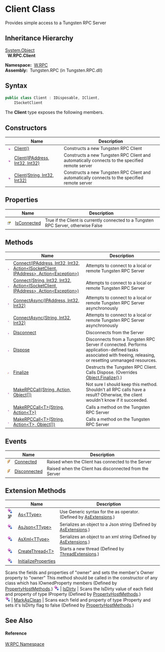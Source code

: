 Client Class
============
  Provides simple access to a Tungsten RPC Server


Inheritance Hierarchy
---------------------
[System.Object][1]  
  **W.RPC.Client**  

  **Namespace:**  [W.RPC][2]  
  **Assembly:**  Tungsten.RPC (in Tungsten.RPC.dll)

Syntax
------

```csharp
public class Client : IDisposable, IClient, 
	ISocketClient
```

The **Client** type exposes the following members.


Constructors
------------

                 | Name                                 | Description                                                                                    
---------------- | ------------------------------------ | ---------------------------------------------------------------------------------------------- 
![Public method] | [Client()][3]                        | Constructs a new Tungsten RPC Client                                                           
![Public method] | [Client(IPAddress, Int32, Int32)][4] | Constructs a new Tungsten RPC Client and automatically connects to the specified remote server 
![Public method] | [Client(String, Int32, Int32)][5]    | Constructs a new Tungsten RPC Client and automatically connects to the specified remote server 


Properties
----------

                   | Name             | Description                                                                         
------------------ | ---------------- | ----------------------------------------------------------------------------------- 
![Public property] | [IsConnected][6] | True if the Client is currently connected to a Tungsten RPC Server, otherwise False 


Methods
-------

                    | Name                                                                                             | Description                                                                                                                                                   
------------------- | ------------------------------------------------------------------------------------------------ | ------------------------------------------------------------------------------------------------------------------------------------------------------------- 
![Public method]    | [Connect(IPAddress, Int32, Int32, Action&lt;ISocketClient, IPAddress>, Action&lt;Exception>)][7] | Attempts to connect to a local or remote Tungsten RPC Server                                                                                                  
![Public method]    | [Connect(String, Int32, Int32, Action&lt;ISocketClient, IPAddress>, Action&lt;Exception>)][8]    | Attempts to connect to a local or remote Tungsten RPC Server                                                                                                  
![Public method]    | [ConnectAsync(IPAddress, Int32, Int32)][9]                                                       | Attempts to connect to a local or remote Tungsten RPC Server asynchronously                                                                                   
![Public method]    | [ConnectAsync(String, Int32, Int32)][10]                                                         | Attempts to connect to a local or remote Tungsten RPC Server asynchronously                                                                                   
![Public method]    | [Disconnect][11]                                                                                 | Disconnects from the Server                                                                                                                                   
![Public method]    | [Dispose][12]                                                                                    | Disconnects from a Tungsten RPC Server if connected. Performs application-defined tasks associated with freeing, releasing, or resetting unmanaged resources. 
![Protected method] | [Finalize][13]                                                                                   | Destructs the Tungsten RPC Client. Calls Dispose. (Overrides [Object.Finalize()][14].)                                                                        
![Public method]    | [MakeRPCCall(String, Action, Object[])][15]                                                      | Not sure I should keep this method. Shouldn't all RPC calls have a result? Otherwise, the client wouldn't know if it succeeded.                               
![Public method]    | [MakeRPCCall&lt;T>(String, Action&lt;T>)][16]                                                    | Calls a method on the Tungsten RPC Server                                                                                                                     
![Public method]    | [MakeRPCCall&lt;T>(String, Action&lt;T>, Object[])][17]                                          | Calls a method on the Tungsten RPC Server                                                                                                                     


Events
------

                | Name               | Description                                             
--------------- | ------------------ | ------------------------------------------------------- 
![Public event] | [Connected][18]    | Raised when the Client has connected to the Server      
![Public event] | [Disconnected][19] | Raised when the Client has disconnected from the Server 


Extension Methods
-----------------

                                          | Name                       | Description                                                                                                                                                                                                                      
----------------------------------------- | -------------------------- | -------------------------------------------------------------------------------------------------------------------------------------------------------------------------------------------------------------------------------- 
![Public Extension Method]![Code example] | [As&lt;TType>][20]         | Use Generic syntax for the as operator. (Defined by [AsExtensions][21].)                                                                                                                                                         
![Public Extension Method]                | [AsJson&lt;TType>][22]     | Serializes an object to a Json string (Defined by [AsExtensions][21].)                                                                                                                                                           
![Public Extension Method]                | [AsXml&lt;TType>][23]      | Serializes an object to an xml string (Defined by [AsExtensions][21].)                                                                                                                                                           
![Public Extension Method]                | [CreateThread&lt;T>][24]   | Starts a new thread (Defined by [ThreadExtensions][25].)                                                                                                                                                                         
![Public Extension Method]                | [InitializeProperties][26] | 
Scans the fields and properties of "owner" and sets the member's Owner property to "owner" This method should be called in the constructor of any class which has IOwnedProperty members
 (Defined by [PropertyHostMethods][27].) 
![Public Extension Method]                | [IsDirty][28]              | 
Scans the IsDirty value of each field and property of type IProperty
 (Defined by [PropertyHostMethods][27].)                                                                                                                 
![Public Extension Method]                | [MarkAsClean][29]          | 
Scans each field and property of type IProperty and sets it's IsDirty flag to false
 (Defined by [PropertyHostMethods][27].)                                                                                                  


See Also
--------

#### Reference
[W.RPC Namespace][2]  

[1]: http://msdn.microsoft.com/en-us/library/e5kfa45b
[2]: ../README.md
[3]: _ctor.md
[4]: _ctor_1.md
[5]: _ctor_2.md
[6]: IsConnected.md
[7]: Connect.md
[8]: Connect_1.md
[9]: ConnectAsync.md
[10]: ConnectAsync_1.md
[11]: Disconnect.md
[12]: Dispose.md
[13]: Finalize.md
[14]: http://msdn.microsoft.com/en-us/library/4k87zsw7
[15]: MakeRPCCall.md
[16]: MakeRPCCall__1.md
[17]: MakeRPCCall__1_1.md
[18]: Connected.md
[19]: Disconnected.md
[20]: ../../W/AsExtensions/As__1.md
[21]: ../../W/AsExtensions/README.md
[22]: ../../W/AsExtensions/AsJson__1.md
[23]: ../../W/AsExtensions/AsXml__1.md
[24]: ../../W.Threading/ThreadExtensions/CreateThread__1.md
[25]: ../../W.Threading/ThreadExtensions/README.md
[26]: ../../W/PropertyHostMethods/InitializeProperties.md
[27]: ../../W/PropertyHostMethods/README.md
[28]: ../../W/PropertyHostMethods/IsDirty.md
[29]: ../../W/PropertyHostMethods/MarkAsClean.md
[30]: ../../_icons/Help.png
[Public method]: ../../_icons/pubmethod.gif "Public method"
[Public property]: ../../_icons/pubproperty.gif "Public property"
[Protected method]: ../../_icons/protmethod.gif "Protected method"
[Public event]: ../../_icons/pubevent.gif "Public event"
[Public Extension Method]: ../../_icons/pubextension.gif "Public Extension Method"
[Code example]: ../../_icons/CodeExample.png "Code example"